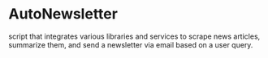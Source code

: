 # AutoNewsletter
script that integrates various libraries and services to scrape news articles, summarize them, and send a newsletter via email based on a user query.
